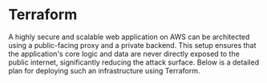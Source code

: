 # Terraform
A highly secure and scalable web application on AWS can be architected using a public-facing proxy and a private backend. This setup ensures that the application's core logic and data are never directly exposed to the public internet, significantly reducing the attack surface. Below is a detailed plan for deploying such an infrastructure using Terraform.
